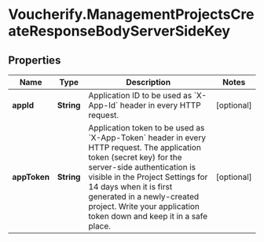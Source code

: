 # Voucherify.ManagementProjectsCreateResponseBodyServerSideKey

## Properties

Name | Type | Description | Notes
------------ | ------------- | ------------- | -------------
**appId** | **String** | Application ID to be used as &#x60;X-App-Id&#x60; header in every HTTP request. | [optional] 
**appToken** | **String** | Application token to be used as &#x60;X-App-Token&#x60; header in every HTTP request.  The application token (secret key) for the server-side authentication is visible in the Project Settings for 14 days when it is first generated in a newly-created project. Write your application token down and keep it in a safe place. | [optional] 


